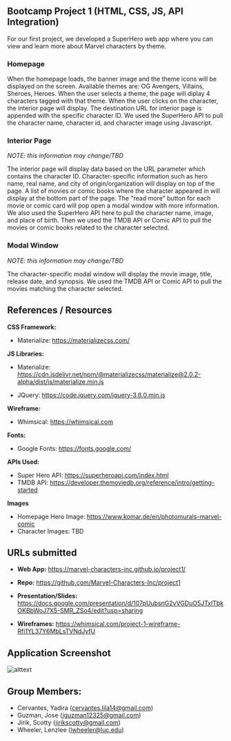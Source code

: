 ## Bootcamp Project 1 (HTML, CSS, JS, API Integration)
For our first project, we developed a SuperHero web app where you can view and learn more about Marvel characters by theme. 

### Homepage
When the homepage loads, the banner image and the theme icons will be displayed on the screen. Available themes are: OG Avengers, Villains, Sheroes, Heroes. When the user selects a theme, the page will diplay 4 characters tagged with that theme. When the user clicks on the character, the interior page will display. The destination URL for interior page is appended with the specific character ID. We used the SuperHero API to pull the character name, character id, and character image using Javascript. 

### Interior Page
*NOTE: this information may change/TBD* 

The interior page will display data based on the URL parameter which contains the character ID. Character-specific information such as hero name, real name, and city of origin/organization will display on top of the page. A list of movies or comic books where the character appeared in will display at the bottom part of the page. The "read more" button for each movie or comic card will pop open a modal window with more information. We also used the SuperHero API here to pull the character name, image, and place of birth. Then we used the TMDB API or Comic API to pull the movies or comic books related to the character selected.

### Modal Window
*NOTE: this information may change/TBD* 

The character-specific modal window will display the movie image, title, release date, and synopsis. We used the TMDB API or Comic API to pull the movies matching the character selected. 

## References / Resources
**CSS Framework:**

* Materialize: https://materializecss.com/

**JS Libraries:**
* Materialize: https://cdn.jsdelivr.net/npm/@materializecss/materialize@2.0.2-alpha/dist/js/materialize.min.js

* JQuery: https://code.jquery.com/jquery-3.6.0.min.js

**Wireframe:**
* Whimsical: https://whimsical.com

**Fonts:**
* Google Fonts: https://fonts.google.com/

**APIs Used:**
* Super Hero API: https://superheroapi.com/index.html
* TMDB API: https://developer.themoviedb.org/reference/intro/getting-started

**Images**
* Homepage Hero Image: https://www.komar.de/en/photomurals-marvel-comic
* Character Images: TBD

## URLs submitted

* **Web App:** https://marvel-characters-inc.github.io/project1/

* **Repo:** https://github.com/Marvel-Characters-Inc/project1

* **Presentation/Slides:** https://docs.google.com/presentation/d/107pUubsnG2vVGDuO5JTxlTbkOKBbWoJ7X5-SMR_ZSo4/edit?usp=sharing

* **Wireframes:** https://whimsical.com/project-1-wireframe-Rfi1YL37Y6MbLsTVNdJyfU

## Application Screenshot
![alttext](./assets/images/marvel-webapp-project-screenshot.png)


## Group Members:
* Cervantes, Yadira (cervantes.lila14@gmail.com)
* Guzman, Jose (jguzman12325@gmail.com)
* Jirik, Scotty (jirikscotty@gmail.com)
* Wheeler, Lenzlee (lwheeler@luc.edu)
